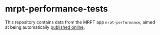# mrpt-performance-tests

This repository contains data from the MRPT app `mrpt-performance`, aimed at
being automatically [published online](performance.mrpt.org).
